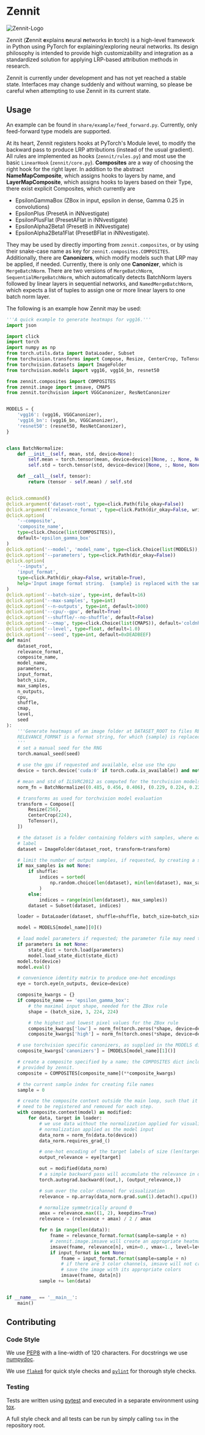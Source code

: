 # Zennit
![Zennit-Logo](share/img/zennit.png)


Zennit (**Z**ennit **e**xplains **n**eural **n**etworks **i**n **t**orch)
is a high-level framework in Python using PyTorch for explaining/exploring neural networks.
Its design philosophy is intended to provide high customizability and integration as a standardized solution
for applying LRP-based attribution methods in research.


Zennit is currently under development and has not yet reached a stable state.
Interfaces may change suddenly and without warning, so please be careful when attempting to use Zennit in its current
state.

## Usage
An example can be found in `share/example/feed_forward.py`.
Currently, only feed-forward type models are supported.

At its heart, Zennit registers hooks at PyTorch's Module level, to modify the backward pass to produce LRP
attributions (instead of the usual gradient).
All rules are implemented as hooks (`zennit/rules.py`) and most use the basic `LinearHook` (`zennit/core.py`).
**Composites** are a way of choosing the right hook for the right layer.
In addition to the abstract **NameMapComposite**, which assigns hooks to layers by name, and **LayerMapComposite**,
which assigns hooks to layers based on their Type, there exist explicit Composites, which currently are
* EpsilonGammaBox (ZBox in input, epsilon in dense, Gamma 0.25 in convolutions)
* EpsilonPlus (PresetA in iNNvestigate)
* EpsilonPlusFlat (PresetAFlat in iNNvestigate)
* EpsilonAlpha2Beta1 (PresetB in iNNvestigate)
* EpsilonAlpha2Beta1Flat (PresetBFlat in iNNvestigate).

They may be used by directly importing from `zennit.composites`, or by using their snake-case name as key for
`zennit.composites.COMPOSITES`.
Additionally, there are **Canonizers**, which modify models such that LRP may be applied, if needed.
Currently, there is only one **Canonizer**, which is `MergeBatchNorm`.
There are two versions of `MergeBatchNorm`, `SequentialMergeBatchNorm`, which automatically detects BatchNorm layers
followed by linear layers in sequential networks, and `NamedMergeBatchNorm`, which expects a list of tuples to assign
one or more linear layers to one batch norm layer.

The following is an example how Zennit may be used:
```python
'''A quick example to generate heatmaps for vgg16.'''
import json

import click
import torch
import numpy as np
from torch.utils.data import DataLoader, Subset
from torchvision.transforms import Compose, Resize, CenterCrop, ToTensor
from torchvision.datasets import ImageFolder
from torchvision.models import vgg16, vgg16_bn, resnet50

from zennit.composites import COMPOSITES
from zennit.image import imsave, CMAPS
from zennit.torchvision import VGGCanonizer, ResNetCanonizer


MODELS = {
    'vgg16': (vgg16, VGGCanonizer),
    'vgg16_bn': (vgg16_bn, VGGCanonizer),
    'resnet50': (resnet50, ResNetCanonizer),
}


class BatchNormalize:
    def __init__(self, mean, std, device=None):
        self.mean = torch.tensor(mean, device=device)[None, :, None, None]
        self.std = torch.tensor(std, device=device)[None, :, None, None]

    def __call__(self, tensor):
        return (tensor - self.mean) / self.std


@click.command()
@click.argument('dataset-root', type=click.Path(file_okay=False))
@click.argument('relevance_format', type=click.Path(dir_okay=False, writable=True))
@click.option(
    '--composite',
    'composite_name',
    type=click.Choice(list(COMPOSITES)),
    default='epsilon_gamma_box'
)
@click.option('--model', 'model_name', type=click.Choice(list(MODELS)), default='vgg16_bn')
@click.option('--parameters', type=click.Path(dir_okay=False))
@click.option(
    '--inputs',
    'input_format',
    type=click.Path(dir_okay=False, writable=True),
    help='Input image format string.  {sample} is replaced with the sample index.'
)
@click.option('--batch-size', type=int, default=16)
@click.option('--max-samples', type=int)
@click.option('--n-outputs', type=int, default=1000)
@click.option('--cpu/--gpu', default=True)
@click.option('--shuffle/--no-shuffle', default=False)
@click.option('--cmap', type=click.Choice(list(CMAPS)), default='coldnhot')
@click.option('--level', type=float, default=1.0)
@click.option('--seed', type=int, default=0xDEADBEEF)
def main(
    dataset_root,
    relevance_format,
    composite_name,
    model_name,
    parameters,
    input_format,
    batch_size,
    max_samples,
    n_outputs,
    cpu,
    shuffle,
    cmap,
    level,
    seed
):
    '''Generate heatmaps of an image folder at DATASET_ROOT to files RELEVANCE_FORMAT.
    RELEVANCE_FORMAT is a format string, for which {sample} is replaced with the sample index.
    '''
    # set a manual seed for the RNG
    torch.manual_seed(seed)

    # use the gpu if requested and available, else use the cpu
    device = torch.device('cuda:0' if torch.cuda.is_available() and not cpu else 'cpu')

    # mean and std of ILSVRC2012 as computed for the torchvision models
    norm_fn = BatchNormalize((0.485, 0.456, 0.406), (0.229, 0.224, 0.225), device=device)

    # transforms as used for torchvision model evaluation
    transform = Compose([
        Resize(256),
        CenterCrop(224),
        ToTensor(),
    ])

    # the dataset is a folder containing folders with samples, where each folder corresponds to one
    # label
    dataset = ImageFolder(dataset_root, transform=transform)

    # limit the number of output samples, if requested, by creating a subset
    if max_samples is not None:
        if shuffle:
            indices = sorted(
                np.random.choice(len(dataset), min(len(dataset), max_samples), replace=False)
            )
        else:
            indices = range(min(len(dataset), max_samples))
        dataset = Subset(dataset, indices)

    loader = DataLoader(dataset, shuffle=shuffle, batch_size=batch_size)

    model = MODELS[model_name][0]()

    # load model parameters if requested; the parameter file may need to be downloaded separately
    if parameters is not None:
        state_dict = torch.load(parameters)
        model.load_state_dict(state_dict)
    model.to(device)
    model.eval()

    # convenience identity matrix to produce one-hot encodings
    eye = torch.eye(n_outputs, device=device)

    composite_kwargs = {}
    if composite_name == 'epsilon_gamma_box':
        # the maximal input shape, needed for the ZBox rule
        shape = (batch_size, 3, 224, 224)

        # the highest and lowest pixel values for the ZBox rule
        composite_kwargs['low'] = norm_fn(torch.zeros(*shape, device=device))
        composite_kwargs['high'] = norm_fn(torch.ones(*shape, device=device))

    # use torchvision specific canonizers, as supplied in the MODELS dict
    composite_kwargs['canonizers'] = [MODELS[model_name][1]()]

    # create a composite specified by a name; the COMPOSITES dict includes all preset composites
    # provided by zennit.
    composite = COMPOSITES[composite_name](**composite_kwargs)

    # the current sample index for creating file names
    sample = 0

    # create the composite context outside the main loop, such that it canonizers and hooks do not
    # need to be registered and removed for each step.
    with composite.context(model) as modified:
        for data, target in loader:
            # we use data without the normalization applied for visualization, and with the
            # normalization applied as the model input
            data_norm = norm_fn(data.to(device))
            data_norm.requires_grad_()

            # one-hot encoding of the target labels of size (len(target), 1000)
            output_relevance = eye[target]

            out = modified(data_norm)
            # a simple backward pass will accumulate the relevance in data_norm.grad
            torch.autograd.backward((out,), (output_relevance,))

            # sum over the color channel for visualization
            relevance = np.array(data_norm.grad.sum(1).detach().cpu())

            # normalize symmetrically around 0
            amax = relevance.max((1, 2), keepdims=True)
            relevance = (relevance + amax) / 2 / amax

            for n in range(len(data)):
                fname = relevance_format.format(sample=sample + n)
                # zennit.image.imsave will create an appropriate heatmap given a cmap specification
                imsave(fname, relevance[n], vmin=0., vmax=1., level=level, cmap=cmap)
                if input_format is not None:
                    fname = input_format.format(sample=sample + n)
                    # if there are 3 color channels, imsave will not create a heatmap, but instead
                    # save the image with its appropriate colors
                    imsave(fname, data[n])
            sample += len(data)


if __name__ == '__main__':
    main()
```


## Contributing

### Code Style
We use [PEP8](https://www.python.org/dev/peps/pep-0008) with a line-width of 120 characters.
For docstrings we use [numpydoc](https://numpydoc.readthedocs.io/en/latest/format.html).

We use [`flake8`](https://pypi.org/project/flake8/) for quick style checks and [`pylint`](https://pypi.org/project/pylint/) for thorough style checks.

### Testing
Tests are written using [pytest](https://pypi.org/project/pylint/) and executed in a separate environment using [tox](https://tox.readthedocs.io/en/latest/).

A full style check and all tests can be run by simply calling `tox` in the repository root.
